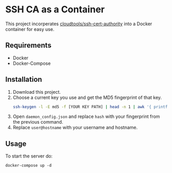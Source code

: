  # SSH CA as a Container

This project incorperates [cloudtools/ssh-cert-authority](https://github.com/cloudtools/ssh-cert-authority/) into a Docker container for easy use.

## Requirements
* Docker
* Docker-Compose

## Installation

1. Download this project.
1. Choose a current key you use and get the MD5 fingerprint of that key.
    ```sh
    ssh-keygen -l -E md5 -f [YOUR KEY PATH] | head -n 1 | awk '{ printf($2) }' | cut -c 5-
    ```
1. Open `daemon_config.json` and replace `hash` with your fingerprint from the previous command.
1. Replace `user@hostname` with your username and hostname.
## Usage

To start the server do:
```SH
docker-compose up -d
```
